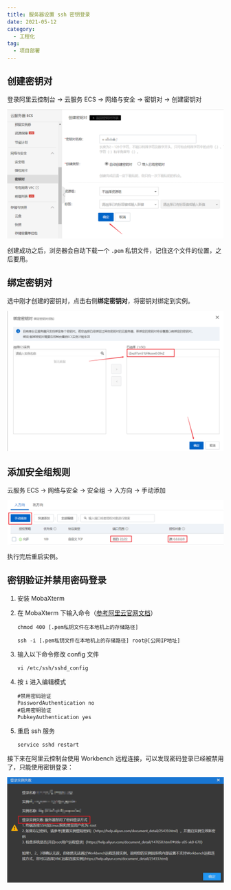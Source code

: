 ```yaml
---
title: 服务器设置 ssh 密钥登录
date: 2021-05-12
category:
  - 工程化
tag:
  - 项目部署
---
```


## 创建密钥对

登录阿里云控制台 -> 云服务 ECS -> 网络与安全 -> 密钥对 -> 创建密钥对

![创建密钥对](../../../assets/image/backend/server/001/step1-create-ssh.png)

创建成功之后，浏览器会自动下载一个 `.pem` 私钥文件，记住这个文件的位置，之后要用。

## 绑定密钥对

选中刚才创建的密钥对，点击右侧**绑定密钥对**，将密钥对绑定到实例。

![绑定密钥对](../../../assets/image/backend/server/001/step2-bind-ssh.png)

## 添加安全组规则

云服务 ECS -> 网络与安全 -> 安全组 -> 入方向 -> 手动添加

![添加安全组规则](../../../assets/image/backend/server/001/step3-add-port.png)

执行完后重启实例。

## 密钥验证并禁用密码登录

1. 安装 MobaXterm

2. 在 MobaXterm 下输入命令（[参考阿里云官网文档](https://help.aliyun.com/document_detail/51798.html#title-7je-5ba-sm2)）

   ```shell
   chmod 400 [.pem私钥文件在本地机上的存储路径]
   ```

   ```shell
   ssh -i [.pem私钥文件在本地机上的存储路径] root@[公网IP地址]
   ```

3. 输入以下命令修改 config 文件
   
   ```shell
   vi /etc/ssh/sshd_config
   ```

4. 按  `i`  进入编辑模式

   ```shell
   #禁用密码验证
   PasswordAuthentication no
   #启用密钥验证
   PubkeyAuthentication yes
   ```

5. 重启 ssh 服务

   ```shell
   service sshd restart
   ```

接下来在阿里云控制台使用 Workbench 远程连接，可以发现密码登录已经被禁用了，只能使用密钥登录：

![密码登录失败](../../../assets/image/backend/server/001/step4-pw-fail.png)